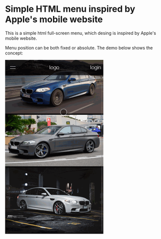 Simple HTML menu inspired by Apple's mobile website
===================================================

This is a simple html full-screen menu, which desing is inspired
by Apple's mobile website.

Menu position can be both fixed or absolute. The demo below shows
the concept:

![demo animation](https://raw.githubusercontent.com/petrov-aa/html-menu-inspired/master/menu_demo.gif "Demo animation")
